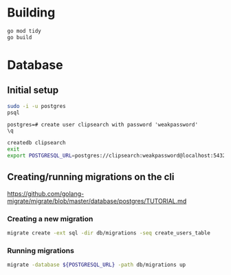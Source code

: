 # Building
```bash
go mod tidy
go build
```
# Database
## Initial setup
```bash
sudo -i -u postgres  
psql  
```

```
postgres=# create user clipsearch with password 'weakpassword'
\q
```

```bash
createdb clipsearch  
exit
export POSTGRESQL_URL=postgres://clipsearch:weakpassword@localhost:5432/clipsearch?sslmode=disable
```
## Creating/running migrations on the cli
https://github.com/golang-migrate/migrate/blob/master/database/postgres/TUTORIAL.md
### Creating a new migration
```bash
migrate create -ext sql -dir db/migrations -seq create_users_table
```
### Running migrations
```bash
migrate -database ${POSTGRESQL_URL} -path db/migrations up
```
